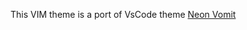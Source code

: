 This VIM theme is a port of VsCode theme [Neon Vomit](https://github.com/ghgofort/vscode-neon-vommit-theme)
